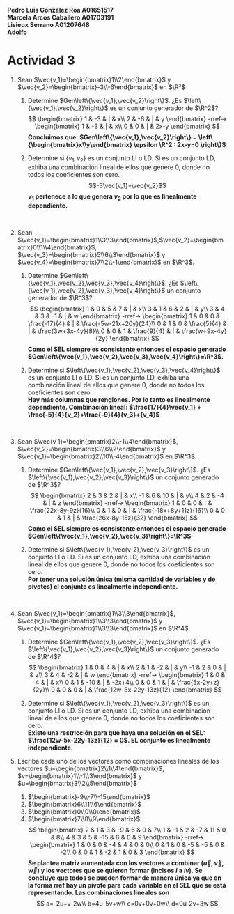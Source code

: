 **Pedro Luis González Roa A01651517**  
**Marcela Arcos Caballero A01703191**  
**Lisieux Serrano A01207648**  
**Adolfo**
# Actividad 3
1. Sean $\vec{v_1}=\begin{bmatrix}1\\2\end{bmatrix}$ y $\vec{v_2}=\begin{bmatrix}-3\\-6\end{bmatrix}$ en $\R²$
    1. Determine $Gen\left\{\vec{v_1},\vec{v_2}\right\}$. ¿Es $\left\{\vec{v_1},\vec{v_2}\right\}$ es un conjunto generador de $\R^2$?
      $$
      \begin{bmatrix}
      1 & -3 & | & x\\
      2 & -6 & | & y
      \end{bmatrix}
      -rref->
      \begin{bmatrix}
      1 & -3 & | & x\\
      0 & 0 & | & 2x-y
      \end{bmatrix}
      $$
      **Concluimos que: $Gen\left\{\vec{v_1},\vec{v_2}\right\} = \left\{\begin{bmatrix}x\\y\end{bmatrix} \epsilon \R^2 : 2x-y=0 \right\}$**

    2. Determine si $\left\{{v_1},{v_2}\right\}$ es un conjunto LI o LD. Si es un conjunto LD, exhiba una combinación lineal de ellos que genere 0, donde no todos los coeficientes son cero.  
    $$-3\vec{v_1}=\vec{v_2}$$
    **${v_1}$ pertenece a lo que genera ${v_2}$ por lo que es linealmente dependiente.**

<br>

2. Sean $\vec{v_1}=\begin{bmatrix}1\\3\\3\end{bmatrix}$,$\vec{v_2}=\begin{bmatrix}0\\1\\4\end{bmatrix}$, $\vec{v_3}=\begin{bmatrix}5\\6\\3\end{bmatrix}$ y $\vec{v_4}=\begin{bmatrix}7\\2\\-1\end{bmatrix}$ en $\R^3$.
    1. Determine $Gen\left\{\vec{v_1},\vec{v_2},\vec{v_3},\vec{v_4}\right\}$. ¿Es $\left\{\vec{v_1},\vec{v_2},\vec{v_3},\vec{v_4}\right\}$ un conjunto generador de $\R^3$?
      $$
      \begin{bmatrix}
      1 & 0 & 5 & 7 & | & x\\
      3 & 1 & 6 & 2 & | & y\\
      3 & 4 & 3 & -1 & | & w
      \end{bmatrix}
      -rref->
      \begin{bmatrix}
      1 & 0 & 0 & \frac{-17}{4} & | & \frac{-5w-21x+20y}{24}\\
      0 & 1 & 0 & \frac{5}{4} & | & \frac{3w+3x-4y}{8}\\
      0 & 0 & 1 & \frac{9}{4} & | & \frac{w+9x-4y}{2y}
      \end{bmatrix}
      $$
      **Como el SEL siempre es consistente entonces el espacio generado $Gen\left\{\vec{v_1},\vec{v_2},\vec{v_3},\vec{v_4}\right\}=\R^3$.**

    2. Determine si $\left\{\vec{v_1},\vec{v_2},\vec{v_3},\vec{v_4}\right\}$ es un conjunto LI o LD. Si es un conjunto LD, exhiba una combinación lineal de ellos que genere 0, donde no todos los coeficientes son cero.  
    **Hay más columnas que renglones. Por lo tanto es linealmente dependiente. Combinación lineal: $\frac{17}{4}\vec{v_1} + \frac{-5}{4}{v_2}+\frac{-9}{4}{v_3}+{v_4}$**

<br>

3. Sean $\vec{v_1}=\begin{bmatrix}2\\-1\\4\end{bmatrix}$, $\vec{v_2}=\begin{bmatrix}3\\6\\2\end{bmatrix}$ y $\vec{v_1}=\begin{bmatrix}2\\10\\-4\end{bmatrix}$ en $\R^3$.
    1. Determine $Gen\left\{\vec{v_1},\vec{v_2},\vec{v_3}\right\}$. ¿Es $\left\{\vec{v_1},\vec{v_2},\vec{v_3}\right\}$ un conjunto generado de $\R^3$?
    $$
    \begin{bmatrix}
    2 & 3 & 2 & | & x\\
    -1 & 6 & 10 & | & y\\
    4 & 2 & -4 & | & z
    \end{bmatrix}
    -rref->
    \begin{bmatrix}
    1 & 0 & 0 & | & \frac{22x-8y-9z}{16}\\
    0 & 1 & 0 & | & \frac{-18x+8y+11z}{16}\\
    0 & 0 & 1 & | & \frac{26x-8y-15z}{32}
    \end{bmatrix}
    $$
    **Como el SEL siempre es consistente entonces el espacio generado $Gen\left\{\vec{v_1},\vec{v_2},\vec{v_3}\right\}=\R^3$**

    2. Determine si $\left\{\vec{v_1},\vec{v_2},\vec{v_3}\right\}$ es un conjunto LI o LD. Si es un conjunto LD, exhiba una combinación lineal de ellos que genere 0, donde no todos los coeficientes son cero.  
    **Por tener una solución única (misma cantidad de variables y de pivotes) el conjunto es linealmente independiente.**

<br>

4. Sean $\vec{v_1}=\begin{bmatrix}1\\3\\3\end{bmatrix}$, $\vec{v_1}=\begin{bmatrix}1\\3\\3\end{bmatrix}$ y $\vec{v_1}=\begin{bmatrix}1\\3\\3\end{bmatrix}$ en $\R^4$.
    1. Determine $Gen\left\{\vec{v_1},\vec{v_2},\vec{v_3}\right\}$. ¿Es $\left\{\vec{v_1},\vec{v_2},\vec{v_3}\right\}$ un conjunto generado de $\R^4$?
    $$
    \begin{bmatrix}
    1 & 0 & 4 & | & x\\
    2 & 1 & -2 & | & y\\
    -1 & 2 & 0 & | & z\\
    3 & 4 & -2 & | & w
    \end{bmatrix}
    -rref->
    \begin{bmatrix}
    1 & 0 & 4 & | & x\\
    0 & 1 & -10 & | & -2x+4\\
    0 & 0 & 1 & | & \frac{5x-2y+z}{2y}\\
    0 & 0 & 0 & | & \frac{12w-5x-22y-13z}{12}
    \end{bmatrix}
    $$

    2. Determine si $\left\{\vec{v_1},\vec{v_2},\vec{v_3}\right\}$ es un conjunto LI o LD. Si es un conjunto LD, exhiba una combinación lineal de ellos que genere 0, donde no todos los coeficientes son cero.  
    **Existe una restricción para que haya una solución en el SEL: $\frac{12w-5x-22y-13z}{12} = 0$. EL conjunto es linealmente independiente.**

5. Escriba cada uno de los vectores como combinaciones lineales de los vectores $u=\begin{bmatrix}2\\1\\4\end{bmatrix}$, $v=\begin{bmatrix}1\\-1\\3\end{bmatrix}$ y $u=\begin{bmatrix}3\\2\\5\end{bmatrix}$
    1. $\begin{bmatrix}-9\\-7\\-15\end{bmatrix}$
    2. $\begin{bmatrix}6\\11\\6\end{bmatrix}$
    3. $\begin{bmatrix}0\\0\\0\end{bmatrix}$
    4. $\begin{bmatrix}7\\8\\9\end{bmatrix}$
    $$
    \begin{bmatrix}
    2 & 1 & 3 & -9 & 6 & 0 & 7\\
    1 & -1 & 2 & -7 & 11 & 0 & 8\\
    4 & 3 & 5 & -15 & 6 & 0 & 9
    \end{bmatrix}
    -rref->
    \begin{bmatrix}
    1 & 0 & 0 & -4 & 4 & 0 & 0\\
    0 & 1 & 0 & -5 & -5 & 0 & -2\\
    0 & 0 & 1 & -2 & 1 & 0 & 3
    \end{bmatrix}
    $$
    **Se plantea matriz aumentada con los vectores a combinar $\left(\vec{u},\vec{v},\vec{w}\right)$ y los vectores que se quieren formar (incisos _i_ a _iv_). Se concluye que todos se pueden formar de manera única ya que en la forma rref hay un pivote para cada variable en el SEL que se está representando. Las combinaciones lineales son**
    $$
    a=-2u+v-2w\\
    b=4u-5v+w\\
    c=0v+0v+0w\\
    d=0u-2v+3w
    $$
